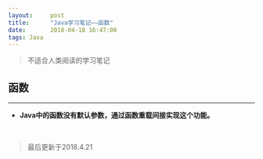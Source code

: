 ```yaml
---
layout:     post
title:      "Java学习笔记——函数"
date:       2018-04-18 16:47:00
tags: Java
---
```


>不适合人类阅读的学习笔记

## 函数
---

- **Java中的函数没有默认参数，通过函数重载间接实现这个功能。**



<br>

>最后更新于2018.4.21
